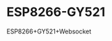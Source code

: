 # ESP8266-GY521
ESP8266+GY521+Websocket

[![]()](https://odysee.com/@DrBerg:4/the-best-7-foods-to-clean-out-your-liver:c?r=21U7ehM3KtTS3GhS43Hn9XyMBdDWU1pQ)
